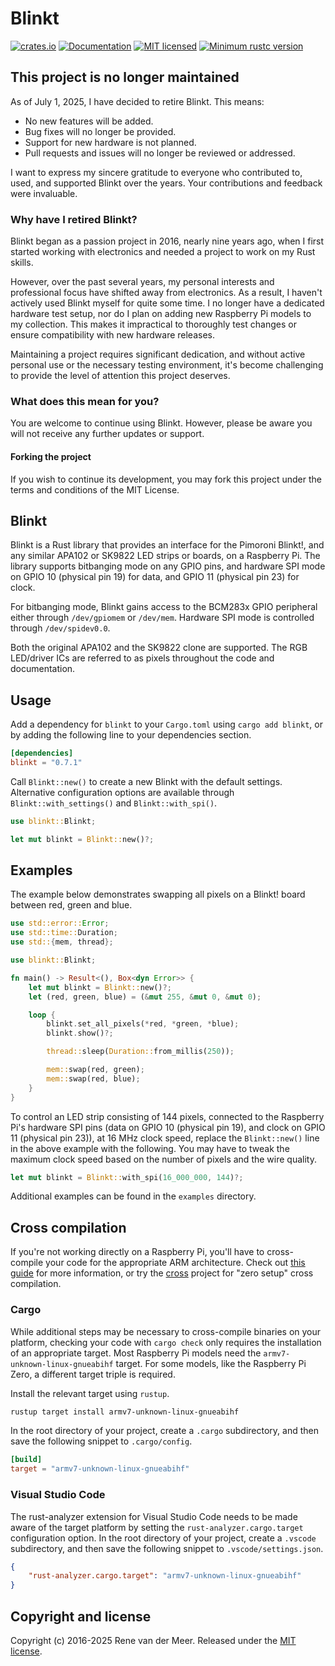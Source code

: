 # Blinkt

[![crates.io](https://img.shields.io/crates/v/blinkt)](https://crates.io/crates/blinkt)
[![Documentation](https://docs.rs/blinkt/badge.svg)](https://docs.rs/blinkt)
[![MIT licensed](https://img.shields.io/badge/license-MIT-blue.svg)](LICENSE)
[![Minimum rustc version](https://img.shields.io/badge/rustc-v1.56.0-lightgray.svg)](https://blog.rust-lang.org/2021/10/21/Rust-1.56.0.html)

## This project is no longer maintained

As of July 1, 2025, I have decided to retire Blinkt. This means:
* No new features will be added.
* Bug fixes will no longer be provided.
* Support for new hardware is not planned.
* Pull requests and issues will no longer be reviewed or addressed.

I want to express my sincere gratitude to everyone who contributed to, used, and supported Blinkt over the years. Your contributions and feedback were invaluable.

### Why have I retired Blinkt?

Blinkt began as a passion project in 2016, nearly nine years ago, when I first started working with electronics and needed a project to work on my Rust skills. 

However, over the past several years, my personal interests and professional focus have shifted away from electronics. As a result, I haven't actively used Blinkt myself for quite some time. I no longer have a dedicated hardware test setup, nor do I plan on adding new Raspberry Pi models to my collection. This makes it impractical to thoroughly test changes or ensure compatibility with new hardware releases.

Maintaining a project requires significant dedication, and without active personal use or the necessary testing environment, it's become challenging to provide the level of attention this project deserves.

### What does this mean for you?

You are welcome to continue using Blinkt. However, please be aware you will not receive any further updates or support.

#### Forking the project

If you wish to continue its development, you may fork this project under the terms and conditions of the MIT License.

## Blinkt

Blinkt is a Rust library that provides an interface for the Pimoroni Blinkt!, and any similar APA102 or SK9822 LED strips or boards, on a Raspberry Pi. The library supports bitbanging mode on any GPIO pins, and hardware SPI mode on GPIO 10 (physical pin 19) for data, and GPIO 11 (physical pin 23) for clock.

For bitbanging mode, Blinkt gains access to the BCM283x GPIO peripheral either through `/dev/gpiomem` or `/dev/mem`. Hardware SPI mode is controlled through `/dev/spidev0.0`.

Both the original APA102 and the SK9822 clone are supported. The RGB LED/driver ICs are referred to as pixels throughout the code and documentation.

## Usage

Add a dependency for `blinkt` to your `Cargo.toml` using `cargo add blinkt`, or by adding the following line to your dependencies section.

```toml
[dependencies]
blinkt = "0.7.1"
```

Call `Blinkt::new()` to create a new Blinkt with the default settings. Alternative configuration options are available through `Blinkt::with_settings()` and `Blinkt::with_spi()`.

```rust
use blinkt::Blinkt;

let mut blinkt = Blinkt::new()?;
```

## Examples

The example below demonstrates swapping all pixels on a Blinkt! board between red, green and blue.

```rust
use std::error::Error;
use std::time::Duration;
use std::{mem, thread};

use blinkt::Blinkt;

fn main() -> Result<(), Box<dyn Error>> {
    let mut blinkt = Blinkt::new()?;
    let (red, green, blue) = (&mut 255, &mut 0, &mut 0);

    loop {
        blinkt.set_all_pixels(*red, *green, *blue);
        blinkt.show()?;

        thread::sleep(Duration::from_millis(250));

        mem::swap(red, green);
        mem::swap(red, blue);
    }
}
```

To control an LED strip consisting of 144 pixels, connected to the Raspberry Pi's hardware SPI pins (data on GPIO 10 (physical pin 19), and clock on GPIO 11 (physical pin 23)), at 16 MHz clock speed, replace the `Blinkt::new()` line in the above example with the following. You may have to tweak the maximum clock speed based on the number of pixels and the wire quality.

```rust
let mut blinkt = Blinkt::with_spi(16_000_000, 144)?;
```

Additional examples can be found in the `examples` directory.

## Cross compilation

If you're not working directly on a Raspberry Pi, you'll have to cross-compile your code for the appropriate ARM architecture. Check out [this guide](https://github.com/japaric/rust-cross) for more information, or try the [cross](https://github.com/japaric/cross) project for "zero setup" cross compilation.

### Cargo

While additional steps may be necessary to cross-compile binaries on your platform, checking your code with `cargo check` only requires the installation of an appropriate target. Most Raspberry Pi models need the `armv7-unknown-linux-gnueabihf` target. For some models, like the Raspberry Pi Zero, a different target triple is required.

Install the relevant target using `rustup`.

```bash
rustup target install armv7-unknown-linux-gnueabihf
```

In the root directory of your project, create a `.cargo` subdirectory, and then save the following snippet to `.cargo/config`.

```toml
[build]
target = "armv7-unknown-linux-gnueabihf"
```

### Visual Studio Code

The rust-analyzer extension for Visual Studio Code needs to be made aware of the target platform by setting the `rust-analyzer.cargo.target` configuration option. In the root directory of your project, create a `.vscode` subdirectory, and then save the following snippet to `.vscode/settings.json`.

```json
{
    "rust-analyzer.cargo.target": "armv7-unknown-linux-gnueabihf"
}
```

## Copyright and license

Copyright (c) 2016-2025 Rene van der Meer. Released under the [MIT license](LICENSE).
